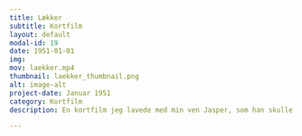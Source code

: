 ```yaml
---
title: Lækker
subtitle: Kortfilm
layout: default
modal-id: 19
date: 1951-01-01
img: 
mov: laekker.mp4
thumbnail: laekker_thumbnail.png
alt: image-alt
project-date: Januar 1951
category: Kortfilm
description: En kortfilm jeg lavede med min ven Jasper, som han skulle bruge til at søge ind på en lyd-skole. Jeg lavede det visuelle, Jasper lavede lyd. 

---
```

